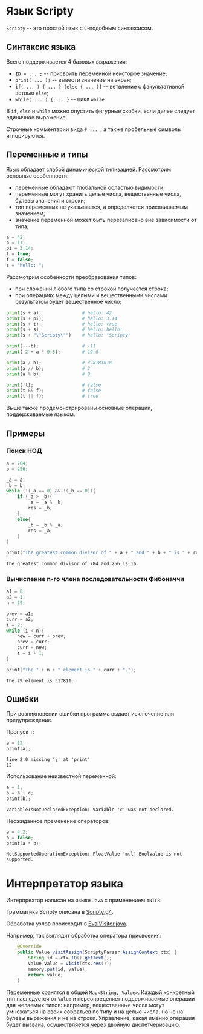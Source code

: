 # Язык Scripty

`Scripty` -- это простой язык с `C`-подобным синтаксисом.

## Синтаксис языка

Всего поддерживается 4 базовых выражения:
- `ID = ... ;` -- присвоить переменной некоторое значение;
- `print( ... );` -- вывести значение на экран;
- `if( ... ) { ... } [else { ... }]` -- ветвление с факультативной ветвью `else`;
- `while( ... ) { ... }` -- цикл `while`.

В `if`, `else` и `while` можно опустить фигурные скобки, если далее следует единичное выражение.

Строчные комментарии вида `# ... `, а также пробельные символы игнорируются.

## Переменные и типы



Язык обладает слабой динамической типизацией. Рассмотрим основные особенности:

- переменные обладают глобальной областью видимости; 
- переменные могут хранить целые числа, вещественные числа, булевы значения и строки;
- тип переменных не указывается, а определяется присваиваемым значением;
- значение переменной может быть перезаписано вне зависимости от типа;

``` c
a = 42;
b = 11;
pi = 3.14;
t = true;
f = false;
s = "hello: ";
```

Рассмотрим особенности преобразования типов:
- при сложении любого типа со строкой получается строка;
- при операциях между целыми и вещественными числами результатом будет вещественное число;

```python
print(s + a);               # hello: 42
print(s + pi);              # hello: 3.14
print(s + t);               # hello: true
print(s + s);               # hello: hello:
print(s + "\"Scripty\"")    # hello: "Scripty"

print(---b);                # -11
print(-2 + a * 0.5);        # 19.0

print(a / b);               # 3.8181818
print(a // b);              # 3
print(a % b);               # 9

print(!t);                  # false
print(t && f);              # false
print(t || f);              # true
```

Выше также продемонстрированы основные операции, поддерживаемые языком.

## Примеры

### Поиск НОД

```c
a = 784;
b = 256;

_a = a;
_b = b;
while (!(_a == 0) && !(_b == 0)){
    if (_a > _b){
        _a = _a % _b;
        res = _b;
    }
    else{
        _b = _b % _a;
        res = _a;
    }
}

print("The greatest common divisor of " + a + " and " + b + " is " + res + ".");
```

```
The greatest common divisor of 784 and 256 is 16.
```

### Вычисление n-го члена последовательности Фибоначчи

```c
a1 = 0;
a2 = 1;
n = 29;

prev = a1;
curr = a2;
i = 2;
while (i < n){
    new = curr + prev;
    prev = curr;
    curr = new;
    i = i + 1;
}

print("The " + n + " element is " + curr + ".");
```

```
The 29 element is 317811.
```

## Ошибки

При возникновении ошибки программа выдает исключение или предупреждение. 

Пропуск `;`:
```c
a = 12
print(a);
```

```
line 2:0 missing ';' at 'print'
12
```

Использование неизвестной переменной:
```c
a = 1;
b = a + c;
print(b);
```

```
VariableIsNotDeclaredException: Variable 'c' was not declared.
```

Неожиданное пременение операторов:

```c
a = 4.2;
b = false;
print(a * b);
```

```
NotSupportedOperationException: FloatValue 'mul' BoolValue is not supported.
```






# Интерпретатор языка

Интерпреатор написан на языке `Java` с применением `ANTLR`. 

Грамматика Scripty описана в [Scripty.g4](./src/main/java/org/s367118/antlr/Scripty.g4).

Обработка узлов происходит в [EvalVisitor.java](./src/main/java/org/s367118/EvalVisitor.java).

Например, так выглядит обработка оператора присвоения:
```Java
    @Override
    public Value visitAssign(ScriptyParser.AssignContext ctx) {
        String id = ctx.ID().getText();
        Value value = visit(ctx.res());
        memory.put(id, value);
        return value;
    }
```

Переменные хранятся в общей `Map<String, Value>`. Каждый конкретный тип наследуется от `Value` и переопределяет поддерживаемые операции для желаемых типов: например, вещественные числа могут умножаться на своих собратьев по типу и на целые числа, но не на булевы выражения и не на строки. Управление, какая именно операция будет вызвана, осуществляется через двойную диспетчеризацию.
